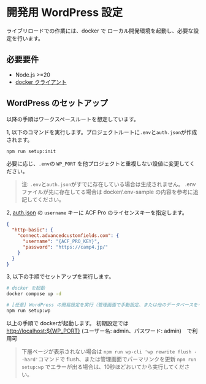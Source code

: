 # 開発用 WordPress 設定

ライブリロードでの作業には、docker で ローカル開発環境を起動し、必要な設定を行います。

## 必要要件

- Node.js >=20
- [docker クライアント](https://www.docker.com/get-started)

## WordPress のセットアップ

以降の手順はワークスペースルートを想定しています。

1, 以下のコマンドを実行します。プロジェクトルートに`.env`と`auth.json`が作成されます。

```sh
npm run setup:init
```

必要に応じ、`.env`の `WP_PORT` を他プロジェクトと重複しない設値に変更してください。

> 注: `.env`と`auth.json`がすでに存在している場合は生成されません。
> .env ファイルが先に存在してる場合は docker/.env-sample の内容を参考に追記してください。

2, [auth.json](https://www.advancedcustomfields.com/resources/installing-acf-pro-with-composer/) の `username` キーに ACF Pro のライセンスキーを指定します。

```json
{
  "http-basic": {
    "connect.advancedcustomfields.com": {
      "username": "{ACF_PRO_KEY}",
      "password": "https://camp4.jp/"
    }
  }
}
```

3, 以下の手順でセットアップを実行します。

```sh
# docker を起動
docker compose up -d

# [任意] WordPress の簡易設定を実行（管理画面で手動設定、または他のデータベースをインポートする場合は不要です）
npm run setup:wp
```

以上の手順で dockerが起動します。
初期設定では<http://localhost:${WP_PORT}> (ユーザー名: admin、パスワード: admin)　で利用可

> 下層ページが表示されない場合は `npm run wp-cli 'wp rewrite flush --hard'`コマンドで flush、または管理画面でパーマリンクを更新
> `npm run setup:wp` でエラーが出る場合は、10秒ほどおいてから実行してください。
